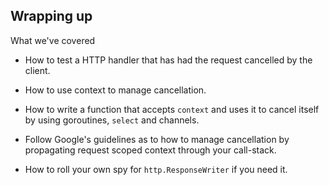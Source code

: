 ## Wrapping up

What we've covered

- How to test a HTTP handler that has had the request cancelled by the client.

- How to use context to manage cancellation.

- How to write a function that accepts `context` and uses it to cancel itself by using goroutines, `select` and channels.

- Follow Google's guidelines as to how to manage cancellation by propagating request scoped context through your call-stack.

- How to roll your own spy for `http.ResponseWriter` if you need it.